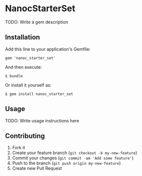 # NanocStarterSet

TODO: Write a gem description

## Installation

Add this line to your application's Gemfile:

    gem 'nanoc_starter_set'

And then execute:

    $ bundle

Or install it yourself as:

    $ gem install nanoc_starter_set

## Usage

TODO: Write usage instructions here

## Contributing

1. Fork it
2. Create your feature branch (`git checkout -b my-new-feature`)
3. Commit your changes (`git commit -am 'Add some feature'`)
4. Push to the branch (`git push origin my-new-feature`)
5. Create new Pull Request
